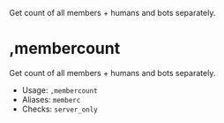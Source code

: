 Get count of all members + humans and bots separately.

# ,membercount
Get count of all members + humans and bots separately.<br/>
 - Usage: `,membercount`
 - Aliases: `memberc`
 - Checks: `server_only`
